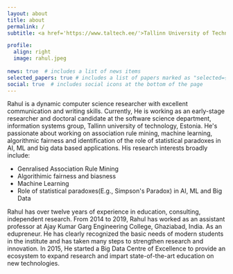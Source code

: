 ```yaml
---
layout: about
title: about
permalink: /
subtitle: <a href='https://www.taltech.ee/'>Tallinn University of Technology</a>.

profile:
  align: right
  image: rahul.jpeg
  
news: true  # includes a list of news items
selected_papers: true # includes a list of papers marked as "selected={true}"
social: true  # includes social icons at the bottom of the page
---
```


Rahul is a dynamic computer science researcher with excellent communication and writing skills. Currently, He is working as an early-stage researcher and doctoral candidate at the software science department, information systems group, Tallinn university of technology, Estonia. He's passionate about working on association rule mining, machine learning, algorithmic fairness and identification of the role of statistical paradoxes in AI, ML and big data based applications. His research interests broadly include:

<ul>
  <li>Genralised Association Rule Mining</li>
  <li>Algorithimic fairness and biasness</li>
  <li>Machine Learning</li>
  <li>Role of statistical paradoxes(E.g., Simpson's Paradox) in AI, ML and Big Data</li>
</ul>

Rahul has over twelve years of experience in education, consulting, independent research. From 2014 to 2019, Rahul has worked as an assistant professor at Ajay Kumar Garg Engineering College, Ghaziabad, India. As an edupreneur. He has clearly recognized the basic needs of modern students in the institute and has taken many steps to strengthen research and innovation. In 2015, He started a Big Data Centre of Excellence to provide an ecosystem to expand research and impart state-of-the-art education on new technologies.
